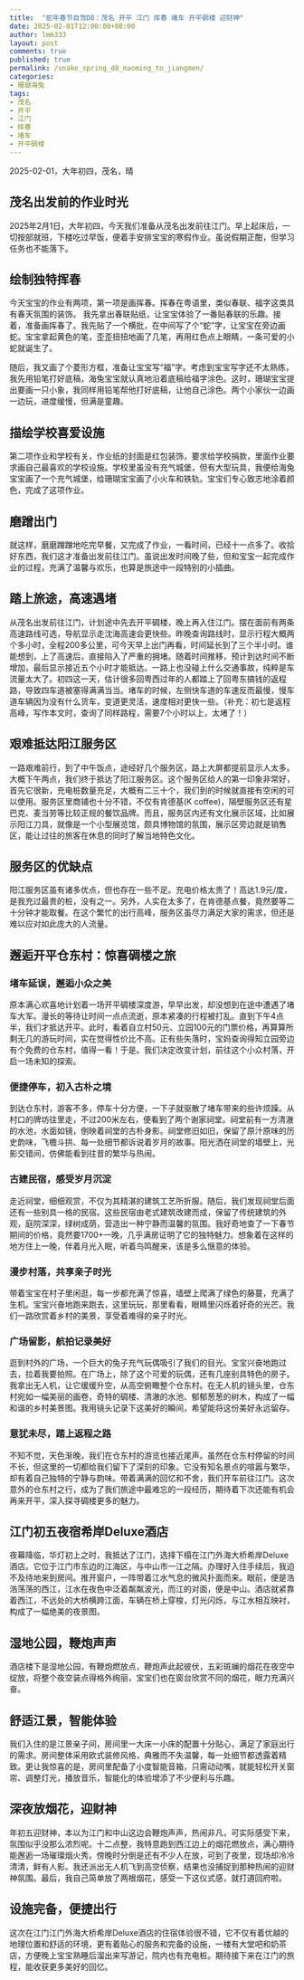 ```yaml
---
title:  "蛇年春节自驾D8：茂名 开平 江门 挥春 堵车 开平碉楼 迎财神"
date: 2025-02-01T12:00:00+08:00
author: lmm333
layout: post
comments: true
published: true
permalink: /snake_spring_d8_maoming_to_jiangmen/
categories:
- 珊瑚海兔
tags:
- 茂名
- 开平
- 江门
- 挥春
- 堵车
- 开平碉楼
---
```

2025-02-01，大年初四，茂名，晴

## 茂名出发前的作业时光
2025年2月1日，大年初四，今天我们准备从茂名出发前往江门。早上起床后，一切按部就班，下楼吃过早饭，便着手安排宝宝的寒假作业。虽说假期正酣，但学习任务也不能落下。
<!--more-->

## 绘制独特挥春
今天宝宝的作业有两项，第一项是画挥春。挥春在粤语里，类似春联、福字这类具有春天氛围的装饰。 我先拿出春联贴纸，让宝宝体验了一番贴春联的乐趣。接着，准备画挥春了。我先贴了一个横批，在中间写了个“蛇”字，让宝宝在旁边画蛇。宝宝拿起黄色的笔，歪歪扭扭地画了几笔，再用红色点上眼睛，一条可爱的小蛇就诞生了。

随后，我又画了个菱形方框，准备让宝宝写“福”字。考虑到宝宝写字还不太熟练，我先用铅笔打好底稿，海兔宝宝就认真地沿着底稿给福字涂色。这时，珊瑚宝宝提出要画一只小象，我同样用铅笔帮他打好底稿，让他自己涂色。两个小家伙一边画一边玩，进度缓慢，但满是童趣。

## 描绘学校喜爱设施
第二项作业和学校有关，作业纸的封面是红包装饰，要求给学校捐款，里面作业要求画自己最喜欢的学校设施。学校里虽没有充气城堡，但有大型玩具，我便给海兔宝宝画了一个充气城堡，给珊瑚宝宝画了小火车和铁轨。宝宝们专心致志地涂着颜色，完成了这项作业。

## 磨蹭出门
就这样，磨磨蹭蹭地吃完早餐，又完成了作业，一看时间，已经十一点多了。收拾好东西，我们这才准备出发前往江门。虽说出发时间晚了些，但和宝宝一起完成作业的过程，充满了温馨与欢乐，也算是旅途中一段特别的小插曲。 

## 踏上旅途，高速遇堵
从茂名出发前往江门，计划途中先去开平碉楼，晚上再入住江门。摆在面前有两条高速路线可选，导航显示走沈海高速会更快些。昨晚查询路线时，显示行程大概两个多小时，全程200多公里，可今天早上出门再看，时间延长到了三个半小时。谁能想到，上了高速后，直接陷入了严重的拥堵。随着时间推移，预计到达时间不断增加，最后显示接近五个小时才能抵达。一路上也没碰上什么交通事故，纯粹是车流量太大了。初四这一天，估计很多回粤西过年的人都踏上了回粤东搞钱的返程路，导致四车道被塞得满满当当。堵车的时候，左侧快车道的车速反而最慢，慢车道车辆因为没有什么货车，变道更灵活，速度相对更快一些。（补充：初七是返程高峰，写作本文时，查询了同样路程，需要7个小时以上，太堵了！）

## 艰难抵达阳江服务区
一路艰难前行，到了中午饭点，途经好几个服务区，路上大屏都提前显示人太多。大概下午两点，我们终于抵达了阳江服务区。这个服务区给人的第一印象非常好，首先它很新，充电桩数量充足，大概有二三十个，我们到的时候就直接有空闲的可以使用。服务区里商铺也十分不错，不仅有肯德基(K coffee)，隔壁服务区还有星巴克、麦当劳等比较正规的餐饮品牌。而且，服务区内还有文化展示区域，比如展示阳江刀具，就像是一个小型展览馆，颇具博物馆的氛围，展示区旁边就是销售区，能让过往的旅客在休息的同时了解当地特色文化。

## 服务区的优缺点
阳江服务区虽有诸多优点，但也存在一些不足。充电价格太贵了！高达1.9元/度，是我充过最贵的桩，没有之一。另外，人实在太多了，在肯德基点餐，竟然要等二十分钟才能取餐。在这个繁忙的出行高峰，服务区虽尽力满足大家的需求，但还是难以应对如此庞大的人流量。 

## 邂逅开平仓东村：惊喜碉楼之旅
### 堵车延误，邂逅小众之美
原本满心欢喜地计划着一场开平碉楼深度游，早早出发，却没想到在途中遭遇了堵车大军。漫长的等待让时间一点点流逝，原本紧凑的行程被打乱。直到下午4点半，我们才抵达开平。此时，看着自立村50元、立园100元的门票价格，再算算所剩无几的游玩时间，实在觉得性价比不高。正有些失落时，宝妈查询得知立园旁边有个免费的仓东村，值得一看！于是。我们决定改变计划，前往这个小众村落，开启一场未知的探索。

### 便捷停车，初入古朴之境
到达仓东村，游客不多，停车十分方便，一下子就驱散了堵车带来的些许烦躁。从村口的牌坊往里走，不过200米左右，便看到了两个谢家祠堂。祠堂前有一方清澈的水池，水面如镜，倒映着祠堂的古朴身影。祠堂修旧如旧，保留了原汁原味的历史韵味，飞檐斗拱、每一处细节都诉说着岁月的故事。阳光洒在祠堂的墙壁上，光影交错间，仿佛能看到往昔的繁华与热闹。

### 古建民宿，感受岁月沉淀
走近祠堂，细细观赏，不仅为其精湛的建筑工艺所折服。随后，我们发现祠堂后面还有一些别具一格的民宿。这些民宿由老式建筑改建而成，保留了传统建筑的外观，庭院深深，绿树成荫，营造出一种宁静而温馨的氛围。我好奇地查了一下春节期间的价格，竟然要1700+一晚，几乎满房证明了它的独特魅力。想象着在这样的地方住上一晚，伴着月光入眠，听着鸟鸣醒来，该是多么惬意的体验。

### 漫步村落，共享亲子时光
带着宝宝在村子里闲逛，每一步都充满了惊喜，墙壁上爬满了绿色的藤蔓，充满了生机。宝宝兴奋地跑来跑去，这里玩玩，那里看看，眼睛里闪烁着好奇的光芒。我们一路欣赏着乡村的美景，享受着难得的亲子时光。

### 广场留影，航拍记录美好
逛到村外的广场，一个巨大的兔子充气玩偶吸引了我们的目光。宝宝兴奋地跑过去，拉着我要拍照。在广场上，除了这个可爱的玩偶，还有几座别具特色的房子。我拿出无人机，让它缓缓升空，从高空俯瞰整个仓东村。在无人机的镜头里，仓东村宛如一幅美丽的画卷，奇特的碉楼、清澈的水池、郁郁葱葱的树木，构成了一幅和谐的乡村美景图。我用镜头记录下这美好的瞬间，希望能将这份美好永远留存。

### 意犹未尽，踏上返程之路
不知不觉，天色渐晚，我们在仓东村的游览也接近尾声。虽然在仓东村停留的时间不长，但这里的一切都给我们留下了深刻的印象。它没有知名景点的喧嚣与繁华，却有着自己独特的宁静与韵味。带着满满的回忆和不舍，我们开车前往江门。这次意外的仓东村之行，成为了我们旅途中最难忘的一段经历，期待着下次还能有机会再来开平，深入探寻碉楼更多的魅力。 

## 江门初五夜宿希岸Deluxe酒店
夜幕降临，华灯初上之时，我抵达了江门，选择下榻在江门外海大桥希岸Deluxe酒店。它位于江门市东边的江海区，与中山市一江之隔。办理好入住手续后，我迫不及待地来到房间。推开窗户，一阵带着江水气息的微风扑面而来。眼前，便是浩浩荡荡的西江，江水在夜色中泛着粼粼波光，而江的对面，便是中山。酒店就紧靠着西江，不远处的大桥横跨江面，车辆在桥上穿梭，灯光闪烁，与江水相互映衬，构成了一幅绝美的夜景图。

## 湿地公园，鞭炮声声
酒店楼下是湿地公园，有鞭炮燃放点，鞭炮声此起彼伏，五彩斑斓的烟花在夜空中绽放，将整个夜空装点得格外绚丽，宝宝们也在窗台欣赏不同的烟花，眼力充满兴奋。

## 舒适江景，智能体验
我们入住的是江景亲子间，房间里一大床一小床的配置十分贴心，满足了家庭出行的需求。房间整体采用欧式装修风格，典雅而不失温馨，每一处细节都透露着精致。更让我惊喜的是，房间里配备了小度智能音箱，只需动动嘴，就能轻松开关窗帘、调整灯光，播放音乐，智能化的体验增添了不少便利与乐趣。

## 深夜放烟花，迎财神
年初五迎财神，本以为江门和中山这边会鞭炮声声，热闹非凡，可实际感受下来，氛围似乎没那么浓烈呢。十二点整，我特意跑到西江边上的烟花燃放点，满心期待能邂逅一场璀璨烟火秀。傍晚时分倒是还有不少人在放，可到了夜里，现场却冷冷清清，鲜有人影。我还派出无人机飞到高空侦察，结果也没捕捉到那种热闹的迎财神氛围。最后，我自己简单放了两根烟花，感受一下这仪式感，就打道回府啦。 

## 设施完备，便捷出行
这次在江门江门外海大桥希岸Deluxe酒店的住宿体验很不错，它不仅有着优越的地理位置和舒适的环境，更有着贴心的服务和完备的设施，一楼有大堂吧和奶茶店，方便晚上宝宝熟睡后溜出来写游记，院内也有充电桩。期待接下来在江门的旅程，能收获更多美好的回忆。 
